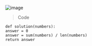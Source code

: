 ![image](https://user-images.githubusercontent.com/115756142/230547949-17ebae7a-e18a-463a-bae1-d2304a2d5bfd.png)


> Code

    def solution(numbers):
    answer = 0
    answer = sum(numbers) / len(numbers)
    return answer
